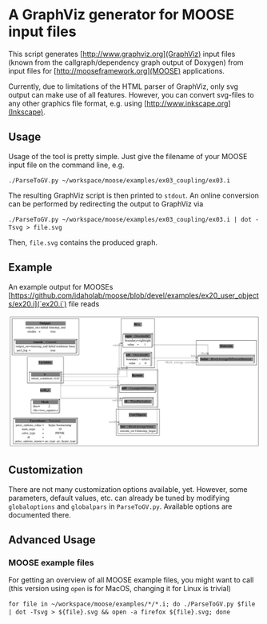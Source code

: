 A GraphViz generator for MOOSE input files
==========================================

This script generates [http://www.graphviz.org](GraphViz) input files (known from the callgraph/dependency graph output of Doxygen) from input files for [http://mooseframework.org](MOOSE) applications.

Currently, due to limitations of the HTML parser of GraphViz, only svg output can make use of all features.
However, you can convert svg-files to any other graphics file format, e.g. using [http://www.inkscape.org](Inkscape).

Usage
-----

Usage of the tool is pretty simple.
Just give the filename of your MOOSE input file on the command line, e.g.

    ./ParseToGV.py ~/workspace/moose/examples/ex03_coupling/ex03.i

The resulting GraphViz script is then printed to `stdout`.
An online conversion can be performed by redirecting the output to GraphViz via

    ./ParseToGV.py ~/workspace/moose/examples/ex03_coupling/ex03.i | dot -Tsvg > file.svg

Then, `file.svg` contains the produced graph.

Example
-------
An example output for MOOSEs [https://github.com/idaholab/moose/blob/devel/examples/ex20_user_objects/ex20.i](`ex20.i`) file reads

![ex20.i.svg](https://github.com/dasmy/MooseToGraphviz/raw/master/ex20.i.svg "ex20.i.svg")

Customization
-------------
There are not many customization options available, yet.
However, some parameters, default values, etc. can already be tuned by modifying `globaloptions` and `globalpars` in `ParseToGV.py`.
Available options are documented there.

Advanced Usage
--------------
### MOOSE example files
For getting an overview of all MOOSE example files, you might want to call (this version using `open` is for MacOS, changing it for Linux is trivial)

    for file in ~/workspace/moose/examples/*/*.i; do ./ParseToGV.py $file | dot -Tsvg > ${file}.svg && open -a firefox ${file}.svg; done
